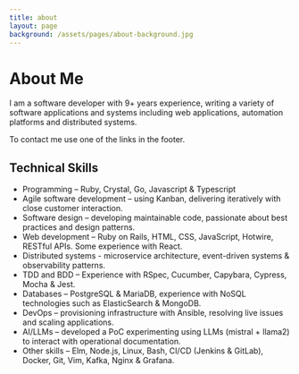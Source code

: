 ```yaml
---
title: about
layout: page
background: /assets/pages/about-background.jpg
---
```


# About Me

I am a software developer with 9+ years experience, writing a variety of software applications and systems including web applications, automation platforms and distributed systems.

To contact me use one of the links in the footer.

## Technical Skills
- Programming – Ruby, Crystal, Go, Javascript & Typescript
- Agile software development – using Kanban, delivering iteratively with close customer interaction.
- Software design – developing maintainable code, passionate about best practices and design patterns.
- Web development – Ruby on Rails, HTML, CSS, JavaScript, Hotwire, RESTful APIs. Some experience with React.
- Distributed systems - microservice architecture, event-driven systems & observability patterns.
- TDD and BDD – Experience with RSpec, Cucumber, Capybara, Cypress, Mocha & Jest.
- Databases – PostgreSQL & MariaDB, experience with NoSQL technologies such as ElasticSearch & MongoDB.
- DevOps – provisioning infrastructure with Ansible, resolving live issues and scaling applications.
- AI/LLMs – developed a PoC experimenting using LLMs (mistral + llama2) to interact with operational documentation.
- Other skills – Elm, Node.js, Linux, Bash, CI/CD (Jenkins & GitLab), Docker, Git, Vim, Kafka, Nginx & Grafana.

